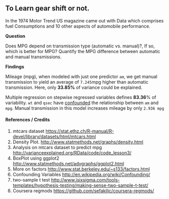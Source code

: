 ## To Learn gear shift or not. 

In the 1974 Motor Trend US magazine came out with Data which comprises fuel Consumptions and 10 other aspects of automobile performance. 

**Question**

Does MPG depend on transmission type (automatic vs. manual)?, If so, which is better for MPG? Quantify the MPG difference between automatic and manual transmissions.  

**Findings**   

Mileage (mpg), when modeled with just one predictor `am`, we get manual transmission to yield an average of `7.245`mpg higher than automatic transmission. Here, only  **33.85%** of variance could be explained.


Multiple regression on stepwise regressed variables defines **83.36**% of variability. `wt` and `qsec` have [confounded](http://en.wikipedia.org/wiki/Confounding) the relationship between `am` and `mpg`. Manual transmission in this model increases mileage by only `2.936 mpg`  



#### References / Credits

1. mtcars dataset <https://stat.ethz.ch/R-manual/R-devel/library/datasets/html/mtcars.html>
2. Density Plot. <http://www.statmethods.net/graphs/density.html>   
3. Analysis on mtcars dataset to predict mpg <http://varianceexplained.org/RData/code/code_lesson3/>
4. BoxPlot using ggplot2 <http://www.statmethods.net/advgraphs/ggplot2.html>
5. More on factors <http://www.stat.berkeley.edu/~s133/factors.html>  
6. Confounding Variables <http://en.wikipedia.org/wiki/Confounding/>
7. two-sample t test <http://www.isixsigma.com/tools-templates/hypothesis-testing/making-sense-two-sample-t-test/>
8. Coursera regmods <https://github.com/sefakilic/coursera-regmods/>
